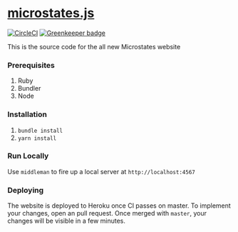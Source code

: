 # [microstates.js](https://github.com/microstates/microstates.js)
[![CircleCI](https://circleci.com/gh/microstates/microstates.io.svg?style=svg)](https://circleci.com/gh/microstates/microstates.io) [![Greenkeeper badge](https://badges.greenkeeper.io/microstates/microstates.io.svg)](https://greenkeeper.io/)

This is the source code for the all new Microstates website

### Prerequisites

1. Ruby
2. Bundler
3. Node

### Installation

1. `bundle install`
2. `yarn install`

### Run Locally

Use `middleman` to fire up a local server at `http://localhost:4567`

### Deploying

The website is deployed to Heroku once CI passes on master. To 
implement your changes, open an pull request. Once merged with
`master`, your changes will be visible in a few minutes.
